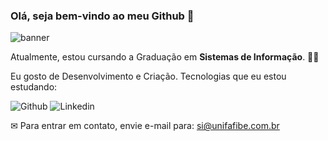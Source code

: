 ### Olá, seja bem-vindo ao meu Github 👋

![banner](http://img.thecodepost.org/2015/01/T-Rex-game-hidden.gif)

Atualmente, estou cursando a Graduação em **Sistemas de Informação**. 👨‍💻

Eu gosto de Desenvolvimento e Criação. Tecnologias que eu estou estudando:

![Github](https://img.shields.io/badge/GitHub-100000?style=for-the-badge&logo=github&logoColor=white)
![Linkedin](https://img.shields.io/badge/LinkedIn-0077B5?style=for-the-badge&logo=linkedin&logoColor=white)




✉ Para entrar em contato, envie e-mail para: si@unifafibe.com.br

